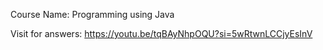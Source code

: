 Course Name: Programming using Java

Visit for answers: https://youtu.be/tqBAyNhpOQU?si=5wRtwnLCCjyEsInV
